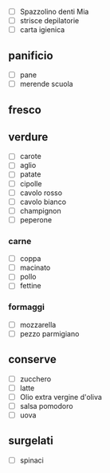 
- [ ] Spazzolino denti Mia
- [ ] strisce depilatorie
- [ ] carta igienica
## panificio
- [ ] pane
- [ ] merende scuola
## fresco

## verdure
- [ ] carote
- [ ] aglio
- [ ] patate
- [ ] cipolle
- [ ] cavolo rosso
- [ ] cavolo bianco
- [ ] champignon
- [ ] peperone
### carne
- [ ] coppa
- [ ] macinato
- [ ] pollo
- [ ] fettine
### formaggi
- [ ] mozzarella
- [ ] pezzo parmigiano
## conserve
- [ ] zucchero
- [ ] latte
- [ ] Olio extra vergine d'oliva
- [ ] salsa pomodoro
- [ ] uova
## surgelati
- [ ] spinaci